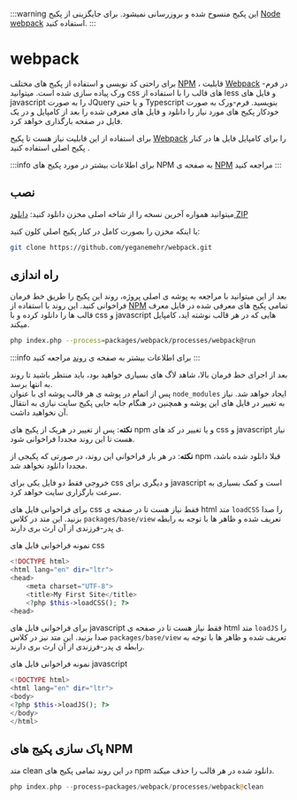 :::warning
این پکیج منسوخ شده و بروزرسانی نمیشود. برای جایگزینی از پکیج [Node webpack](node_webpack.md) استفاده کنید.
:::

# webpack
برای راحتی کد نویسی و استفاده از پکیج های مختلف [NPM](https://npmjs.org) ،  قابلیت [Webpack](http://webpack.js.org/) در فرم-ورک پیاده سازی شده است. میتوانید css های قالب را با استفاده از less و فایل های javascript را به صورت JQuery و یا حتی Typescript بنویسید. فرم-ورک  به صورت خودکار پکیج های مورد نیاز را دانلود و فایل های معرفی شده را بعد از  کامپایل و در یک فایل در صفحه بارگذاری خواهد کرد.

برای استفاده از این قابلیت نیاز هست تا پکیج [Webpack](https://github.com/yeganemehr/webpack) را برای کامپایل فایل ها در کنار پکیج اصلی استفاده کنید .

:::info
برای اطلاعات بیشتر در مورد پکیج های NPM به صفحه ی [NPM](npm.md) مراجعه کنید
:::

## نصب
میتوانید همواره آخرین نسخه را از شاخه اصلی مخزن دانلود کنید: [دانلود ZIP](https://github.com/yeganemehr/webpack)

یا اینکه مخزن را بصورت کامل در کنار پکیج اصلی کلون کنید:
```bash
git clone https://github.com/yeganemehr/webpack.git
```
## راه اندازی
بعد از این میتوانید با مراجعه به پوشه ی اصلی پروژه،  روند این پکیج را طریق خط فرمان فراخوانی کنید. این روند با استفاده از [NPM](npm) تمامی 
پکیج های معرفی شده در فایل معرف قالب ها را دانلود کرده و با css و javascript هایی که در هر قالب نوشته اید، کامپایل میکند.


```bash
php index.php --process=packages/webpack/processes/webpack@run
```

:::info
برای اطلاعات بیشتر به صفحه ی [روند](process.md) مراجعه کنید
:::

بعد از اجرای خط فرمان بالا، شاهد لاگ های بسیاری خواهید بود، باید منتظر باشید تا روند به انتها برسد.   
پس از اتمام در پوشه ی هر قالب پوشه ای با عنوان `node_modules` ایجاد خواهد  شد. نیاز به تغییر در فایل های این پوشه و همچنین در هنگام جابه جایی پکیج سایت نیازی به انتقال آن نخواهید داشت.

**نکته**: پس از تغییر در هریک از پکیج های npm و یا تغییر در کد های css و javascript نیاز هست تا این روند مجددا فراخوانی شود.

**نکته**: در هر بار فراخوانی این روند، در صورتی که پکیجی از npm قبلا دانلود شده باشد، مجددا  دانلود نخواهد شد.

خروجی فقط دو فایل یکی برای css و دیگری برای javascript است و کمک بسیاری به سرعت بارگزاری سایت خواهد کرد.

برای فراخوانی فایل های css فقط نیاز هست تا در صفحه ی html متد `loadCSS` را صدا بزنید. این متد در کلاس `packages/base/view` تعریف شده و ظاهر ها با توجه به رابطه ی پدر-فرزندی از آن ارث بری دارند.

نمونه فراخوانی فایل های css
```php
<!DOCTYPE html>
<html lang="en" dir="ltr">
<head>
    <meta charset="UTF-8">
    <title>My First Site</title>
    <?php $this->loadCSS(); ?>
<head>
```
 برای فراخوانی فایل های javascript فقط نیاز هست تا در صفحه ی html متد `loadJS` را صدا بزنید. این متد نیز در کلاس `packages/base/view` تعریف شده و ظاهر ها با توجه به رابطه ی پدر-فرزندی از آن ارث بری دارند.

 نمونه فراخوانی فایل های javascript
```php
<!DOCTYPE html>
<html lang="en" dir="ltr">
<body>
<?php $this->loadJS(); ?>
</body>
</html>
```

## پاک سازی پکیج های NPM
متد clean در این روند تمامی پکیج های npm دانلود شده در هر قالب را حذف میکند.
```php
php index.php --process=packages/webpack/processes/webpack@clean
```

